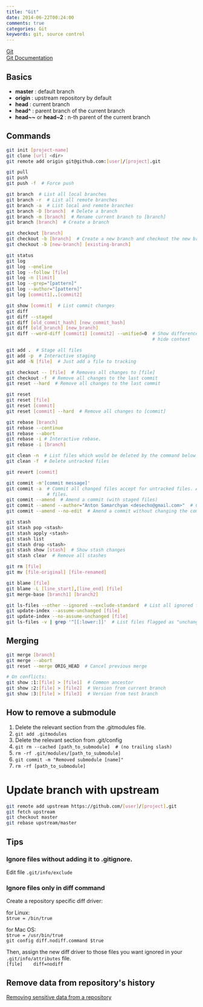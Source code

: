 ```yaml
---
title: "Git"
date: 2014-06-22T00:24:00
comments: true
categories: Git
keywords: git, source control
---
```


[Git](http://git-scm.com/)  
[Git Documentation](https://git-scm.com/doc)

## Basics
* **master** : default branch
* **origin** : upstream repository by default
* **head** : current branch
* **head^** : parent branch of the current branch
* **head~~** or **head~2** : n-th parent of the current branch

## Commands
```bash
git init [project-name]
git clone [url] <dir>
git remot­e add origi­n git@g­ithub.com:[user]/[project].git

git pull
git push
git push -f  # Force push

git branch  # List all local branches
git branch -r  # List all remote branches
git branch -a  # List local and remote branches
git branch -D [branch]  # Delete a branch
git branch -m [branch]  # Rename current branch to [branch]
git branch [branch]  # Create a branch

git checkout [branch]
git checkout -b [branch]  # Create a new branch and checkout the new branch.
git checkout -b [new-branch] [existing-branch]

git status
git log
git log --oneline
git log --follow [file]
git log -n [limit]
git log --grep="[pattern]"
git log --author="[pattern]"
git log [commit1]..[commit2]

git show [commit]  # List commit changes
git diff
git diff --staged
git diff [old_commit_hash] [new_commit_hash]
git diff [old_branch] [new_branch]
git diff --word-diff [commit1] [commit2] --unified=0  # Show difference in words and
													  # hide context

git add .  # Stage all files
git add -p  # Interactive staging
git add -N [file]  # Just add a file to tracking

git checkout -- [file]  # Removes all changes to [file]
git checkout -f  # Remove all changes to the last commit
git reset --hard  # Remove all changes to the last commit

git reset
git reset [file]
git reset [commit]
git reset [commit] --hard  # Remove all changes to [commit]

git rebase [branch]
git rebase --continue
git rebase --abort
git rebase -i # Interactive rebase.
git rebase -i [branch]

git clean -n  # List files which would be deleted by the command below
git clean -f  # Delete untracked files

git revert [commit]

git commit -m'[commit message]'
git commit -a  # Commit all changed files accept for untracked files. Also delete deleted
			   # files.
git commit --amend  # Amend a commit (with staged files)
git commit --amend --author="Anton Samarchyan <desecho@gmail.com>"  # Change the author of previous commit
git commit --amend --no-edit  # Amend a commit without changing the commit message

git stash
git stash pop <stash>
git stash apply <stash>
git stash list
git stash drop <stash>
git stash show [stash]  # Show stash changes
git stash clear  # Remove all stashes

git rm [file]
git mv [file-original] [file-renamed]

git blame [file]
git blame -L [line_start],[line_end] [file]
git merge-base [branch1] [branch2]

git ls-files --other --ignored --exclude-standard  # List all ignored files
git update-index --assume-unchanged [file]
git update-index --no-assume-unchanged [file]
git ls-files -v | grep '^[[:lower:]]'  # List files flagged as "unchanged"
```

## Merging
```bash
git merge [branch]
git merge --abort
git reset --merge ORIG_HEAD  # Cancel previous merge

# On conflicts:
git show :1:[file] > [file1]  # Common ancestor
git show :2:[file] > [file2]  # Version from current branch
git show :3:[file] > [file3]  # Version from test branch
```

## How to remove a submodule
1. Delete the relevant section from the .gitmodules file.
2. `git add .gitmodules`
3. Delete the relevant section from .git/config
4. `git rm --cached [path_to_submodule]  # (no trailing slash)`
5. `rm -rf .git/modules/[path_to_submodule]`
6. `git commit -m "Removed submodule [name]"`
7. `rm -rf [path_to_submodule]`

# Update branch with upstream
```bash
git remote add upstream https://github.com/[user]/[project].git
git fetch upstream
git checkout master
git rebase upstream/master
```

## Tips

### Ignore files without adding it to .gitignore.
Edit file `.git/info/exclude`

### Ignore files only in diff command
Create a repository specific diff driver:

for Linux:  
`$true = /bin/true`

for Mac OS:  
`$true = /usr/bin/true`  
`git config diff.nodiff.command $true`

Then, assign the new diff driver to those files you want ignored in your `.git/info/attributes` file.  
`[file]    diff=nodiff`

## Remove data from repository's history

[Removing sensitive data from a repository](https://help.github.com/articles/removing-sensitive-data-from-a-repository/)
